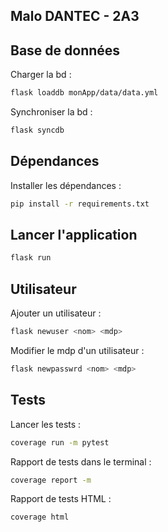 ## Malo DANTEC - 2A3

## Base de données

Charger la bd :
```bash
flask loaddb monApp/data/data.yml
```

Synchroniser la bd :
```bash
flask syncdb
```

## Dépendances

Installer les dépendances :
```bash
pip install -r requirements.txt
```

## Lancer l'application

```bash
flask run
```

## Utilisateur

Ajouter un utilisateur :
```bash
flask newuser <nom> <mdp>
```

Modifier le mdp d'un utilisateur :
```bash
flask newpasswrd <nom> <mdp>
```

## Tests

Lancer les tests :
```bash
coverage run -m pytest
```

Rapport de tests dans le terminal :
```bash
coverage report -m
```

Rapport de tests HTML :
```bash
coverage html
```